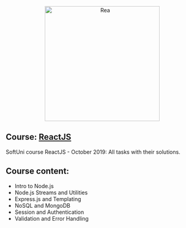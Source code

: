<p align="center">
	<a href="https://reactjs.org/"><img src="https://miro.medium.com/max/3600/1*HSisLuifMO6KbLfPOKtLow.jpeg" alt="Rea" width="300" align="center"></a>
<p>

## Course: [ReactJS](https://softuni.bg/trainings/2570/reactjs-october-2019)
SoftUni course ReactJS - October 2019: All tasks with their solutions.

## Course content:
- Intro to Node.js
- Node.js Streams and Utilities
- Express.js and Templating
- NoSQL and MongoDB 
- Session and Authentication
- Validation and Error Handling